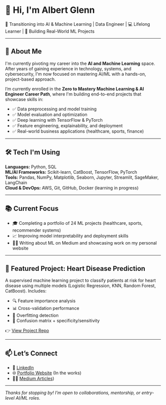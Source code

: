# 👋 Hi, I'm Albert Glenn

🎯 Transitioning into AI & Machine Learning | Data Engineer | 💻 Lifelong Learner | 🧠 Building Real-World ML Projects

---

## 🚀 About Me

I'm currently pivoting my career into the **AI and Machine Learning** space. After years of gaining experience in technology, systems, and cybersecurity, I'm now focused on mastering AI/ML with a hands-on, project-based approach.

I’m currently enrolled in the **Zero to Mastery Machine Learning & AI Engineer Career Path**, where I'm building end-to-end projects that showcase skills in:

- ✅ Data preprocessing and model training
- ✅ Model evaluation and optimization
- ✅ Deep learning with TensorFlow & PyTorch
- ✅ Feature engineering, explainability, and deployment
- ✅ Real-world business applications (healthcare, sports, finance)

---

## 🛠️ Tech I'm Using

**Languages:** Python, SQL  
**ML/AI Frameworks:** Scikit-learn, CatBoost, TensorFlow, PyTorch  
**Tools:** Pandas, NumPy, Matplotlib, Seaborn, Jupyter, Streamlit, SageMaker, LangChain  
**Cloud & DevOps:** AWS, Git, GitHub, Docker (learning in progress)

---

## 📚 Current Focus

- 🎓 Completing a portfolio of 24 ML projects (healthcare, sports, recommender systems)
- 📈 Improving model interpretability and deployment skills
- ✍🏽 Writing about ML on Medium and showcasing work on my personal website

---

## 🧪 Featured Project: Heart Disease Prediction

A supervised machine learning project to classify patients at risk for heart disease using multiple models (Logistic Regression, KNN, Random Forest, CatBoost). Includes:

- 🔍 Feature importance analysis
- 📊 Cross-validation performance
- 🧠 Overfitting detection
- 🧾 Confusion matrix + specificity/sensitivity

👉 [View Project Repo](https://github.com/albe290/Heart-Disease-Prediction)

---

## 📫 Let’s Connect

- 💼 [LinkedIn](https://www.linkedin.com/in/aalbertglenn/)
- 🌐 [Portfolio Website](https://yourwebsite.com) (In the works)
- ✍🏽 [Medium Articles](https://medium.com/@AlbertGlenn))

---

_Thanks for stopping by! I’m open to collaborations, mentorship, or entry-level AI/ML roles._



